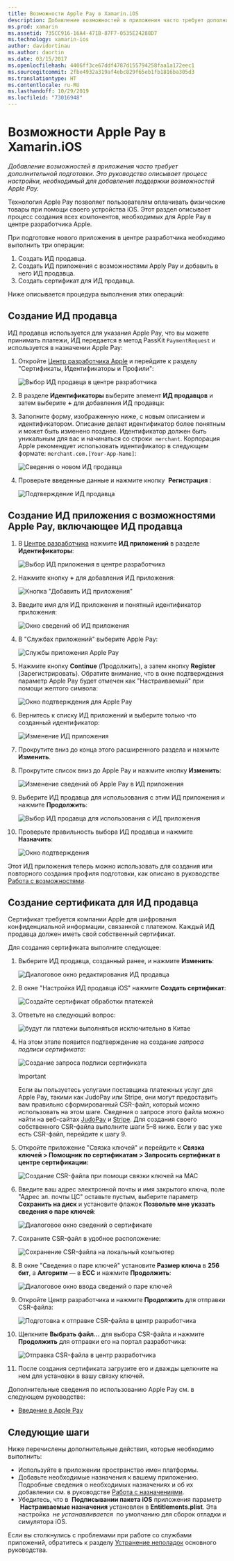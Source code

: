 ```yaml
---
title: Возможности Apple Pay в Xamarin.iOS
description: Добавление возможностей в приложения часто требует дополнительной подготовки. Это руководство описывает процесс настройки, необходимый для добавления поддержки возможностей Apple Pay.
ms.prod: xamarin
ms.assetid: 735CC916-16A4-471B-87F7-0535E24288D7
ms.technology: xamarin-ios
author: davidortinau
ms.author: daortin
ms.date: 03/15/2017
ms.openlocfilehash: 4406ff3ce67ddf4787d155794258faa1a172eec1
ms.sourcegitcommit: 2fbe4932a319af4ebc829f65eb1fb1816ba305d3
ms.translationtype: HT
ms.contentlocale: ru-RU
ms.lasthandoff: 10/29/2019
ms.locfileid: "73016948"
---
```

# <a name="apple-pay-capabilities-in-xamarinios"></a>Возможности Apple Pay в Xamarin.iOS

_Добавление возможностей в приложения часто требует дополнительной подготовки. Это руководство описывает процесс настройки, необходимый для добавления поддержки возможностей Apple Pay._

Технология Apple Pay позволяет пользователям оплачивать физические товары при помощи своего устройства iOS. Этот раздел описывает процесс создания всех компонентов, необходимых для Apple Pay в центре разработчика Apple.

При подготовке нового приложения в центре разработчика необходимо выполнить три операции:

1. Создать ИД продавца.
2. Создать ИД приложения с возможностями Apply Pay и добавить в него ИД продавца.
3. Создать сертификат для ИД продавца.

Ниже описывается процедура выполнения этих операций:

<a name="merchantid" />

## <a name="create-merchant-id"></a>Создание ИД продавца

ИД продавца используется для указания Apple Pay, что вы можете принимать платежи, ИД передается в метод PassKit `PaymentRequest` и используется в назначении Apple Pay:

1. Откройте [Центр разработчика Apple](https://developer.apple.com/account/) и перейдите к разделу "Сертификаты, Идентификаторы и Профили": 

    ![Выбор ИД продавца в центре разработчика](apple-pay-capabilities-images/image57.png)

2. В разделе **Идентификаторы** выберите элемент **ИД продавцов** и затем выберите **+** для добавления ИД продавца:  

3. Заполните форму, изображенную ниже, с новым описанием и идентификатором. Описание делает идентификатор более понятным и может быть изменено позднее. Идентификатор должен быть уникальным для вас и начинаться со строки  `merchant`. Корпорация Apple рекомендует использовать идентификатор в следующем формате: `merchant.com.[Your-App-Name]`:
   
    ![Сведения о новом ИД продавца](apple-pay-capabilities-images/image58.png)

4. Проверьте введенные данные и нажмите кнопку  **Регистрация** : 
    
    ![Подтверждение ИД продавца](apple-pay-capabilities-images/image59.png)

<a name="appid" />

## <a name="create-an-app-id-with-the-apple-pay-capability-that-includes-the-merchant-id"></a>Создание ИД приложения с возможностями Apple Pay, включающее ИД продавца

1. В [Центре разработчика](https://developer.apple.com/account/) нажмите **ИД приложений** в разделе **Идентификаторы**: 
    
    ![Выбор ИД приложения в центре разработчика](apple-pay-capabilities-images/image6.png)

2. Нажмите кнопку **+** для добавления ИД приложения: 
   
    ![Кнопка "Добавить ИД приложения"](apple-pay-capabilities-images/image27.png)

3. Введите имя для ИД приложения и понятный идентификатор приложения:    
   
    ![Окно сведений об ИД приложения](apple-pay-capabilities-images/image35.png)

4. В "Службах приложений" выберите Apple Pay:    
  
    ![Службы приложения Apple Pay](apple-pay-capabilities-images/image36.png)

5. Нажмите кнопку **Continue** (Продолжить), а затем кнопку **Register** (Зарегистрировать). Обратите внимание, что в окне подтверждения параметр Apple Pay будет отмечен как "Настраиваемый" при помощи желтого символа: 
   
    ![Окно подтверждения для Apple Pay](apple-pay-capabilities-images/image37.png)

6. Вернитесь к списку ИД приложений и выберите только что созданный идентификатор:  
   
    ![Изменение ИД приложения](apple-pay-capabilities-images/image38.png)

7. Прокрутите вниз до конца этого расширенного раздела и нажмите **Изменить**.
8. Прокрутите список вниз до Apple Pay и нажмите кнопку **Изменить**:  
    
    ![Изменение сведений об Apple Pay в ИД приложения](apple-pay-capabilities-images/image39.png)

9. Выберите ИД продавца для использования с этим ИД приложения и нажмите **Продолжить**:  
    
    ![Выбор ИД продавца для использования с ИД приложения](apple-pay-capabilities-images/image40.png)

10. Проверьте правильность выбора ИД продавца и нажмите **Назначить**:  
    
    ![Окно подтверждения](apple-pay-capabilities-images/image41.png)

Этот ИД приложения теперь можно использовать для создания или повторного создания профиля подготовки, как описано в руководстве [Работа с возможностями](~/ios/deploy-test/provisioning/capabilities/index.md). 

<a name="certificate" />

## <a name="create-a-certificate-for-your-merchant-id"></a>Создание сертификата для ИД продавца

Сертификат требуется компании Apple для шифрования конфиденциальной информации, связанной с платежом. Каждый ИД продавца должен иметь свой собственный сертификат. 

Для создания сертификата выполните следующее:

1. Выберите ИД продавца, созданный ранее, и нажмите **Изменить**: 
    
    ![Диалоговое окно редактирования ИД продавца](apple-pay-capabilities-images/image42.png)

2. В окне "Настройка ИД продавца iOS" нажмите **Создать сертификат**: 
   
    ![Создайте сертификат обработки платежей](apple-pay-capabilities-images/image43.png)

3. Ответьте на следующий вопрос: 

    ![будут ли платежи выполняться исключительно в Китае](apple-pay-capabilities-images/image44.png)

4. На этом этапе появится подтверждение на создание _запроса подписи сертификата_: 

    ![Создание запроса подписи сертификата](apple-pay-capabilities-images/image45.png)
    
    > [!IMPORTANT]
    > Если вы пользуетесь услугами поставщика платежных услуг для Apple Pay, такими как JudoPay или Stripe, они могут предоставить вам правильно сформированный CSR-файл, который можно использовать на этом шаге. Сведения о запросе этого файла можно найти на веб-сайтах [JudoPay](https://www.judopay.com/docs/version-52/apple-pay/getting-started/#create-an-apple-pay-certificate) и [Stripe](https://stripe.com/docs/apple-pay/apps#csr). Для создания своего собственного CSR-файла выполните шаги 5–8 ниже. Если у вас уже есть CSR-файл, перейдите к шагу 9.

5. Откройте приложение "Связка ключей" и перейдите к **Связка ключей > Помощник по сертификатам > Запросить сертификат в центре сертификации:** 

     ![Создание CSR-файла при помощи связки ключей на MAC](apple-pay-capabilities-images/image46.png)

6. Введите ваш адрес электронной почты и имя закрытого ключа, поле "Адрес эл. почты ЦС" оставьте пустым, выберите параметр **Сохранить на диск** и установите флажок **Позвольте мне указать сведения о паре ключей**:

     ![Диалоговое окно сведений о сертификате](apple-pay-capabilities-images/image47.png)

7. Сохраните CSR-файл в удобное расположение: 

     ![Сохранение CSR-файла на локальный компьютер](apple-pay-capabilities-images/image48.png)

8. В окне "Сведения о паре ключей" установите **Размер ключа** в **256 бит**, а **Алгоритм** — в **ECC** и нажмите **Продолжить**:

     ![Диалоговое окно ввода сведений о паре ключей](apple-pay-capabilities-images/image49.png)

9. Откройте Центр разработчика и нажмите **Продолжить** для отправки CSR-файла: 

     ![Подготовка к отправке CSR-файла в центр разработчика](apple-pay-capabilities-images/image50.png)

10. Щелкните **Выбрать файл...** для выбора CSR-файла и нажмите **Продолжить** для отправки его на портал разработчика: 

     ![Отправка CSR-файла в центр разработчика](apple-pay-capabilities-images/image51.png)

11. После создания сертификата загрузите его и дважды щелкните на нем для установки в вашу связку ключей.

Дополнительные сведения по использованию Apple Pay см. в следующем руководстве:

* [Введение в Apple Pay](~/ios/platform/apple-pay.md)

## <a name="next-steps"></a>Следующие шаги

Ниже перечислены дополнительные действия, которые необходимо выполнить:

* Используйте в приложении пространство имен платформы.
* Добавьте необходимые назначения к вашему приложению. Подробные сведения о необходимых назначениях и об их добавлении см. в руководстве [Работа с назначениями](~/ios/deploy-test/provisioning/entitlements.md).
* Убедитесь, что в  **Подписывании пакета iOS** приложения параметр  **Настраиваемые назначения** установлен в **Entitlements.plist**. Эта настройка  _не устанавливается_  по умолчанию для сборок отладки и симулятора iOS.

Если вы столкнулись с проблемами при работе со службами приложений, обратитесь к разделу [Устранение неполадок](~/ios/deploy-test/provisioning/capabilities/index.md) основного руководства.
